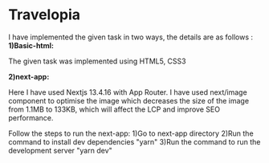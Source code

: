 # Travelopia
I have implemented the given task in two ways, the details are as follows : 
  **1)Basic-html:**
  
  The given task was implemented using HTML5, CSS3
  
  
  **2)next-app:**

  Here I have used Nextjs 13.4.16 with App Router.
  I have used next/image component to optimise the image which decreases the size of the image from 1.1MB to 133KB, which will affect the LCP and improve SEO performance.

  Follow the steps to run the next-app:
  1)Go to next-app directory
  2)Run the command to install dev dependencies
      "yarn"
  3)Run the command to run the development server
      "yarn dev"

